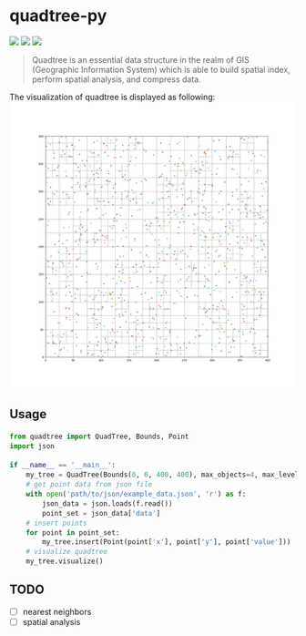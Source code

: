 # quadtree-py
![](https://img.shields.io/badge/license-MIT-success?style=for-the-badge&logo=appveyor) ![](https://img.shields.io/badge/quadtreepy-1.0.0-blue?style=for-the-badge&logo=appveyor) 
![](https://img.shields.io/badge/test-passing-red?style=for-the-badge&logo=appveyor)
> Quadtree is an essential data structure in the realm of GIS (Geographic Information System) which is able to build spatial
> index, perform spatial analysis, and compress data.

The visualization of quadtree is displayed as following:
![](https://github.com/Vezarachan/quadtree-py/blob/master/docs/imgs/quadtree_demo_1.jpg)
## Usage
```python
from quadtree import QuadTree, Bounds, Point
import json

if __name__ == '__main__':
    my_tree = QuadTree(Bounds(0, 0, 400, 400), max_objects=4, max_level=5)
    # get point data from json file
    with open('path/to/json/example_data.json', 'r') as f:
        json_data = json.loads(f.read())
        point_set = json_data['data']
    # insert points
    for point in point_set:
        my_tree.insert(Point(point['x'], point['y'], point['value']))   
    # visualize quadtree
    my_tree.visualize()
```
## TODO
- [ ] nearest neighbors
- [ ] spatial analysis
